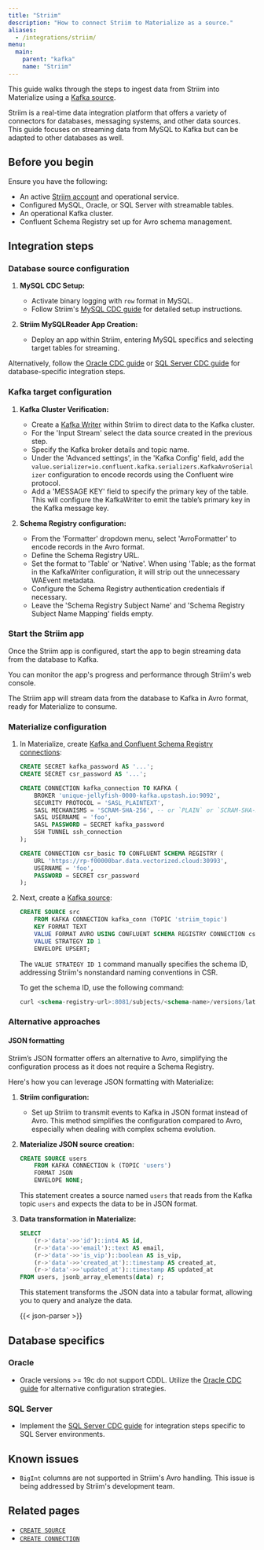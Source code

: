 ```yaml
---
title: "Striim"
description: "How to connect Striim to Materialize as a source."
aliases:
  - /integrations/striim/
menu:
  main:
    parent: "kafka"
    name: "Striim"
---
```


This guide walks through the steps to ingest data from Striim into Materialize using a [Kafka source](/sql/create-source/kafka/).

Striim is a real-time data integration platform that offers a variety of connectors for databases, messaging systems, and other data sources. This guide focuses on streaming data from MySQL to Kafka but can be adapted to other databases as well.

## Before you begin

Ensure you have the following:

- An active [Striim account](https://go2.striim.com/free-trial) and operational service.
- Configured MySQL, Oracle, or SQL Server with streamable tables.
- An operational Kafka cluster.
- Confluent Schema Registry set up for Avro schema management.

## Integration steps

### Database source configuration

1. **MySQL CDC Setup:**
    - Activate binary logging with `row` format in MySQL.
    - Follow Striim's [MySQL CDC guide](https://www.striim.com/docs/GCP/StriimForBigQuery/en/prerequisite-checks-mysql.html) for detailed setup instructions.

2. **Striim MySQLReader App Creation:**
    - Deploy an app within Striim, entering MySQL specifics and selecting target tables for streaming.

Alternatively, follow the [Oracle CDC guide](https://www.striim.com/docs/en/oracle-database-cdc.html) or [SQL Server CDC guide](https://www.striim.com/docs/en/sql-server-cdc.html) for database-specific integration steps.

### Kafka target configuration

1. **Kafka Cluster Verification:**
    - Create a [Kafka Writer](https://www.striim.com/docs/en/kafka-writer.html) within Striim to direct data to the Kafka cluster.
    - For the 'Input Stream' select the data source created in the previous step.
    - Specify the Kafka broker details and topic name.
    - Under the 'Advanced settings', in the 'Kafka Config' field, add the `value.serializer=io.confluent.kafka.serializers.KafkaAvroSerializer` configuration to encode records using the Confluent wire protocol.
    - Add a 'MESSAGE KEY' field to specify the primary key of the table. This will configure the KafkaWriter to emit the table’s primary key in the Kafka message key.

2. **Schema Registry configuration:**
    - From the 'Formatter' dropdown menu, select 'AvroFormatter' to encode records in the Avro format.
    - Define the Schema Registry URL.
    - Set the format to 'Table' or 'Native'. When using 'Table; as the format in the KafkaWriter configuration, it will strip out the unnecessary WAEvent metadata.
    - Configure the Schema Registry authentication credentials if necessary.
    - Leave the 'Schema Registry Subject Name' and 'Schema Registry Subject Name Mapping' fields empty.

### Start the Striim app

Once the Striim app is configured, start the app to begin streaming data from the database to Kafka.

You can monitor the app's progress and performance through Striim's web console.

The Striim app will stream data from the database to Kafka in Avro format, ready for Materialize to consume.

### Materialize configuration

1. In Materialize, create [Kafka and Confluent Schema Registry connections](/sql/create-connection/):

    ```sql
    CREATE SECRET kafka_password AS '...';
    CREATE SECRET csr_password AS '...';

    CREATE CONNECTION kafka_connection TO KAFKA (
        BROKER 'unique-jellyfish-0000-kafka.upstash.io:9092',
        SECURITY PROTOCOL = 'SASL_PLAINTEXT',
        SASL MECHANISMS = 'SCRAM-SHA-256', -- or `PLAIN` or `SCRAM-SHA-512`
        SASL USERNAME = 'foo',
        SASL PASSWORD = SECRET kafka_password
        SSH TUNNEL ssh_connection
    );

    CREATE CONNECTION csr_basic TO CONFLUENT SCHEMA REGISTRY (
        URL 'https://rp-f00000bar.data.vectorized.cloud:30993',
        USERNAME = 'foo',
        PASSWORD = SECRET csr_password
    );
    ```

2. Next, create a [Kafka source](/sql/create-source/kafka/):

    ```sql
    CREATE SOURCE src
        FROM KAFKA CONNECTION kafka_conn (TOPIC 'striim_topic')
        KEY FORMAT TEXT
        VALUE FORMAT AVRO USING CONFLUENT SCHEMA REGISTRY CONNECTION csr_conn
        VALUE STRATEGY ID 1
        ENVELOPE UPSERT;
    ```

    The `VALUE STRATEGY ID 1` command manually specifies the schema ID, addressing Striim's nonstandard naming conventions in CSR.

    To get the schema ID, use the following command:

    ```sql
    curl <schema-registry-url>:8081/subjects/<schema-name>/versions/latest | jq .id
    ```


### Alternative approaches

#### JSON formatting

Striim’s JSON formatter offers an alternative to Avro, simplifying the configuration process as it does not require a Schema Registry.

Here's how you can leverage JSON formatting with Materialize:

1. **Striim configuration:**
   - Set up Striim to transmit events to Kafka in JSON format instead of Avro. This method simplifies the configuration compared to Avro, especially when dealing with complex schema evolution.

2. **Materialize JSON source creation:**

    ```sql
    CREATE SOURCE users
        FROM KAFKA CONNECTION k (TOPIC 'users')
        FORMAT JSON
        ENVELOPE NONE;
    ```

    This statement creates a source named `users` that reads from the Kafka topic `users` and expects the data to be in JSON format.

3. **Data transformation in Materialize:**

    ```sql
    SELECT
        (r->'data'->>'id')::int4 AS id,
        (r->'data'->>'email')::text AS email,
        (r->'data'->>'is_vip')::boolean AS is_vip,
        (r->'data'->>'created_at')::timestamp AS created_at,
        (r->'data'->>'updated_at')::timestamp AS updated_at
    FROM users, jsonb_array_elements(data) r;
    ```

    This statement transforms the JSON data into a tabular format, allowing you to query and analyze the data.

    {{< json-parser >}}

## Database specifics

### Oracle

- Oracle versions >= 19c do not support CDDL. Utilize the [Oracle CDC guide](https://www.striim.com/docs/en/oracle-database-cdc.html) for alternative configuration strategies.

### SQL Server

- Implement the [SQL Server CDC guide](https://www.striim.com/docs/en/sql-server-cdc.html) for integration steps specific to SQL Server environments.

## Known issues

- `BigInt` columns are not supported in Striim's Avro handling. This issue is being addressed by Striim's development team.

## Related pages

- [`CREATE SOURCE`](/sql/create-source/kafka/)
- [`CREATE CONNECTION`](/sql/create-connection/)
